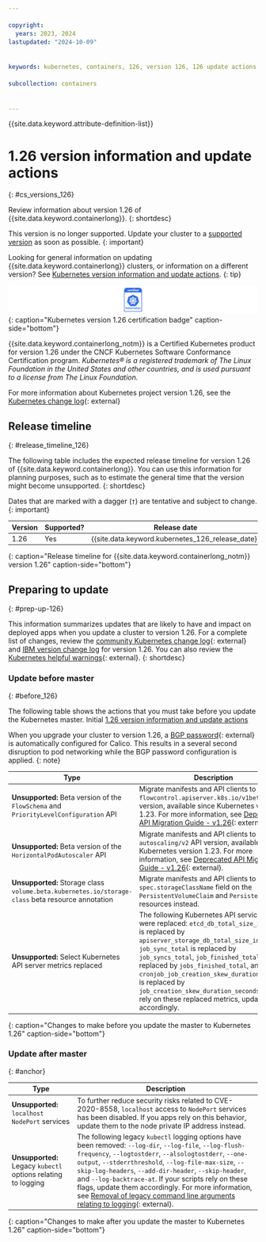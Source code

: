 ```yaml
---

copyright: 
  years: 2023, 2024
lastupdated: "2024-10-09"


keywords: kubernetes, containers, 126, version 126, 126 update actions

subcollection: containers


---
```


{{site.data.keyword.attribute-definition-list}}



# 1.26 version information and update actions
{: #cs_versions_126}

Review information about version 1.26 of {{site.data.keyword.containerlong}}.
{: shortdesc}




This version is no longer supported. Update your cluster to a [supported version](/docs/containers?topic=containers-cs_versions) as soon as possible.
{: important}



Looking for general information on updating {{site.data.keyword.containerlong}} clusters, or information on a different version? See [Kubernetes version information and update actions](/docs/containers?topic=containers-cs_versions).
{: tip}



![This badge indicates Kubernetes version 1.26 certification for {{site.data.keyword.containerlong_notm}}](images/certified-kubernetes-color.svg){: caption="Kubernetes version 1.26 certification badge" caption-side="bottom"} 

{{site.data.keyword.containerlong_notm}} is a Certified Kubernetes product for version 1.26 under the CNCF Kubernetes Software Conformance Certification program. _Kubernetes® is a registered trademark of The Linux Foundation in the United States and other countries, and is used pursuant to a license from The Linux Foundation._


For more information about Kubernetes project version 1.26, see the [Kubernetes change log](https://kubernetes.io/releases/notes/.){: external}

## Release timeline 
{: #release_timeline_126}

The following table includes the expected release timeline for version 1.26 of {{site.data.keyword.containerlong}}. You can use this information for planning purposes, such as to estimate the general time that the version might become unsupported. 
{: shortdesc}

Dates that are marked with a dagger (`†`) are tentative and subject to change.
{: important}

| Version | Supported? | Release date | Unsupported date |
|------|------|----------|----------|
| 1.26 | Yes | {{site.data.keyword.kubernetes_126_release_date}} | {{site.data.keyword.kubernetes_126_unsupported_date}} |
{: caption="Release timeline for {{site.data.keyword.containerlong_notm}} version 1.26" caption-side="bottom"}

## Preparing to update
{: #prep-up-126}

This information summarizes updates that are likely to have and impact on deployed apps when you update a cluster to version 1.26. For a complete list of changes, review the [community Kubernetes change log](https://github.com/kubernetes/kubernetes/blob/master/CHANGELOG/CHANGELOG-1.26.md){: external} and [IBM version change log](/docs/containers?topic=containers-changelog_126) for version 1.26. You can also review the [Kubernetes helpful warnings](https://kubernetes.io/blog/2020/09/03/warnings/){: external}. 
{: shortdesc}



### Update before master
{: #before_126}

The following table shows the actions that you must take before you update the Kubernetes master.
Initial [1.26 version information and update actions](/docs/containers?topic=containers-cs_versions_126)

When you upgrade your cluster to version 1.26, a [BGP password](https://docs.tigera.io/calico/latest/reference/resources/bgppeer#bgppassword){: external} is automatically configured for Calico. This results in a several second disruption to pod networking while the BGP password configuration is applied.
{: note}


| Type | Description |
| --- | --- |
| **Unsupported:** Beta version of the `FlowSchema` and `PriorityLevelConfiguration` API | Migrate manifests and API clients to use the `flowcontrol.apiserver.k8s.io/v1beta2` API version, available since Kubernetes version 1.23. For more information, see [Deprecated API Migration Guide - v1.26](https://kubernetes.io/docs/reference/using-api/deprecation-guide/#v1-26){: external}. | 
| **Unsupported:** Beta version of the `HorizontalPodAutoscaler` API | Migrate manifests and API clients to use the `autoscaling/v2` API version, available since Kubernetes version 1.23. For more information, see [Deprecated API Migration Guide - v1.26](https://kubernetes.io/docs/reference/using-api/deprecation-guide/#v1-26){: external}. | 
| **Unsupported:** Storage class `volume.beta.kubernetes.io/storage-class` beta resource annotation | Migrate manifests and API clients to use the `spec.storageClassName` field on the  `PersistentVolumeClaim` and `PersistentVolume` resources instead. |
| **Unsupported:** Select Kubernetes API server metrics replaced | The following Kubernetes API service metrics were replaced: `etcd_db_total_size_in_bytes` is replaced by `apiserver_storage_db_total_size_in_bytes`, `job_sync_total` is replaced by `job_syncs_total`, `job_finished_total` is replaced by `jobs_finished_total`, and `cronjob_job_creation_skew_duration_seconds` is replaced by `job_creation_skew_duration_seconds`.  If you rely on these replaced metrics, update accordingly. |
{: caption="Changes to make before you update the master to Kubernetes 1.26" caption-side="bottom"}

### Update after master
{: #anchor}

| Type | Description |
| --- | --- |
| **Unsupported:** `localhost` `NodePort` services | To further reduce security risks related to CVE-2020-8558, `localhost` access to `NodePort` services has been disabled. If you apps rely on this behavior, update them to the node private IP address instead. |
| **Unsupported:** Legacy `kubectl` options relating to logging | The following legacy `kubectl` logging options have been removed: `--log-dir`, `--log-file`, `--log-flush-frequency`, `--logtostderr`, `--alsologtostderr`, `--one-output`, `--stderrthreshold`, `--log-file-max-size`, `--skip-log-headers`, `--add-dir-header`, `--skip-header`, and `--log-backtrace-at`. If your scripts rely on these flags, update them accordingly. For more information, see [Removal of legacy command line arguments relating to logging](https://kubernetes.io/blog/2022/11/18/upcoming-changes-in-kubernetes-1-26/#removal-of-legacy-command-line-arguments-relating-to-logging){: external}. |
{: caption="Changes to make after you update the master to Kubernetes 1.26" caption-side="bottom"}
